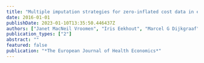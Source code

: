 ```yaml
---
title: "Multiple imputation strategies for zero-inflated cost data in economic evaluations: which method works best?"
date: 2016-01-01
publishDate: 2023-01-10T13:35:50.446437Z
authors: ["Janet MacNeil Vroomen", "Iris Eekhout", "Marcel G Dijkgraaf", "Hein van Hout", "Sophia E de Rooij", "Martijn W Heymans", "Judith E Bosmans"]
publication_types: ["2"]
abstract: ""
featured: false
publication: "*The European Journal of Health Economics*"
---
```


